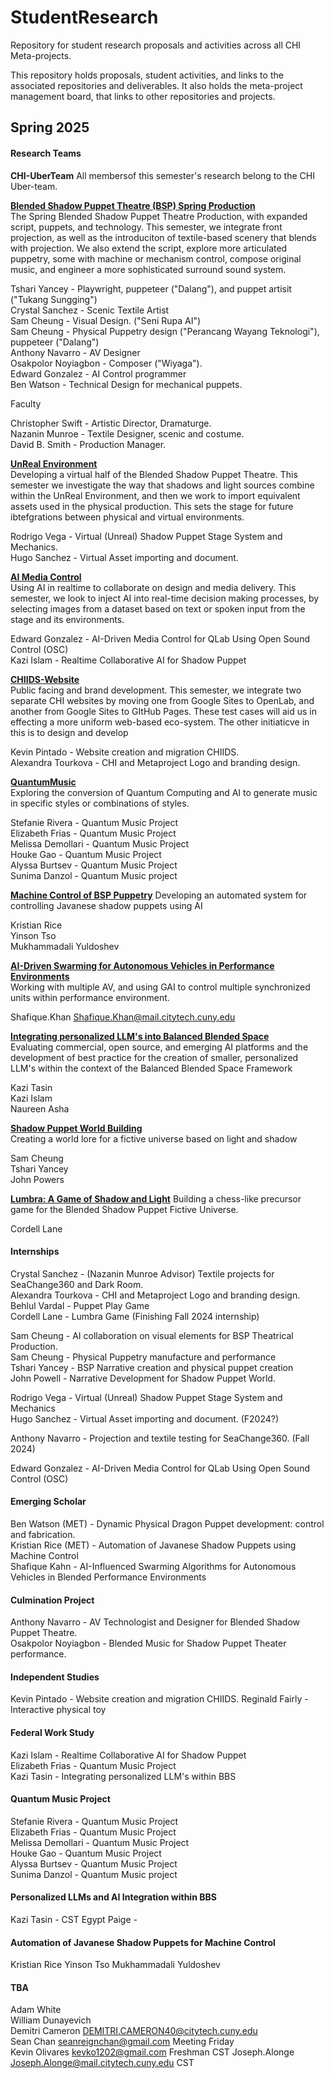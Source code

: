 # StudentResearch
Repository for student research proposals and activities across all CHI Meta-projects.

This repository holds proposals, student activities, and links to the associated repositories and deliverables.  It also holds the meta-project management board, that links to other repositories and projects.  

## Spring 2025  
#### Research Teams

**CHI-UberTeam**
All membersof this semester's research belong to the CHI Uber-team.  

[**Blended Shadow Puppet Theatre (BSP) Spring Production**](https://github.com/orgs/CHI-CityTech/teams/bsp-spring-production)  
The Spring Blended Shadow Puppet Theatre Production, with expanded script, puppets, and technology.  This semester, we integrate front projection, as well as the introduciton of textile-based scenery that blends with projection.  We also extend the script, explore more articulated puppetry, some with machine or mechanism control, compose original music, and engineer a more sophisticated surround sound system.   

Tshari Yancey -  Playwright, puppeteer ("Dalang"), and puppet artisit ("Tukang Sungging")  
Crystal Sanchez - Scenic Textile Artist  
Sam Cheung  -  Visual Design. ("Seni Rupa AI")  
Sam Cheung - Physical Puppetry design ("Perancang Wayang Teknologi"), puppeteer ("Dalang")  
Anthony Navarro - AV Designer   
Osakpolor Noyiagbon - Composer ("Wiyaga").  
Edward Gonzalez - AI Control programmer  
Ben Watson - Technical Design for mechanical puppets.  

Faculty 

Christopher Swift - Artistic Director, Dramaturge.    
Nazanin Munroe - Textile Designer, scenic and costume.      
David B. Smith - Production Manager.    

[**UnReal Environment**](https://github.com/orgs/CHI-CityTech/teams/unreal-environment)  
Developing a virtual half of the Blended Shadow Puppet Theatre.  This semester we investigate the way that shadows and light sources combine within the UnReal Environment, and then we work to import equivalent assets used in the physical production.  This sets the stage for future ibtefgrations between physical and virtual environments.  

Rodrigo Vega - Virtual (Unreal) Shadow Puppet Stage System and Mechanics.  
Hugo Sanchez - Virtual Asset importing and document.  

[**AI Media Control**](https://github.com/orgs/CHI-CityTech/teams/ai_media-control)  
Using AI in realtime to collaborate on design and media delivery.  This semester, we look to inject AI into real-time decision making processes, by selecting images from a dataset based on text or spoken input from the stage and its environments. 

Edward Gonzalez - AI-Driven Media Control for QLab Using Open Sound Control (OSC)  
Kazi Islam - Realtime Collaborative AI for Shadow Puppet

[**CHIIDS-Website**](https://github.com/orgs/CHI-CityTech/teams/chiids-website)  
Public facing and brand development.  This semester, we integrate two separate CHI websites by moving one from Google Sites to OpenLab, and another from Google Sites to GItHub Pages.  These test cases will aid us in effecting a more uniform web-based eco-system.  The other initiaticve in this is to design and develop

Kevin Pintado - Website creation and migration CHIIDS.  
Alexandra Tourkova - CHI and Metaproject Logo and branding design.  

[**QuantumMusic**](https://github.com/orgs/CHI-CityTech/teams/quantummusic)  
Exploring the conversion of Quantum Computing and AI to generate music in specific styles or combinations of styles.  

Stefanie Rivera  - Quantum Music Project  
Elizabeth Frias - Quantum Music Project  
Melissa Demollari - Quantum Music Project  
Houke Gao  - Quantum Music Project  
Alyssa Burtsev - Quantum Music Project  
Sunima Danzol - Quantum Music project  

[**Machine Control of BSP Puppetry**](#)
Developing an automated system for controlling Javanese shadow puppets using AI  

Kristian Rice  
Yinson Tso  
Mukhammadali Yuldoshev  

[**AI-Driven Swarming for Autonomous Vehicles in Performance Environments**](#)  
Working with multiple AV, and using GAI to control multiple synchronized units within performance environment.  

Shafique.Khan <Shafique.Khan@mail.citytech.cuny.edu>  

[**Integrating personalized LLM's into Balanced Blended Space**](#)  
Evaluating commercial, open source, and emerging AI platforms and the development of best practice for the creation of smaller, personalized LLM's within the context of the Balanced Blended Space Framework  

Kazi Tasin  
Kazi Islam  
Naureen Asha  

[**Shadow Puppet World Building**](#)  
Creating a world lore for a fictive universe based on light and shadow  

Sam Cheung  
Tshari Yancey  
John Powers  


[**Lumbra: A Game of Shadow and Light**](#)
Building a chess-like precursor game for the Blended Shadow Puppet Fictive Universe.  

Cordell Lane  

#### Internships

Crystal Sanchez - (Nazanin Munroe Advisor)  Textile projects for SeaChange360 and Dark Room.  
Alexandra Tourkova - CHI and Metaproject Logo and branding design.  
Behlul Vardal - Puppet Play Game  
Cordell Lane -  Lumbra Game (Finishing Fall 2024 internship)  

Sam Cheung  -  AI collaboration on visual elements for BSP Theatrical Production.  
Sam Cheung - Physical Puppetry manufacture and performance  
Tshari Yancey -  BSP Narrative creation and physical puppet creation  
John Powell - Narrative Development  for Shadow Puppet World.  

Rodrigo Vega - Virtual (Unreal) Shadow Puppet Stage System and Mechanics  
Hugo Sanchez - Virtual Asset importing and document.  (F2024?)  

Anthony Navarro - Projection and textile testing for SeaChange360.  (Fall 2024)  

Edward Gonzalez - AI-Driven Media Control for QLab Using Open Sound Control (OSC)   


#### Emerging Scholar

Ben Watson (MET) - Dynamic Physical Dragon Puppet development: control and fabrication.  
Kristian Rice (MET) - Automation of Javanese Shadow Puppets using Machine Control  
Shafique Kahn - AI-Influenced Swarming Algorithms for Autonomous Vehicles in Blended Performance Environments  

#### Culmination Project

Anthony Navarro - AV Technologist and Designer for Blended Shadow Puppet Theatre.  
Osakpolor Noyiagbon - Blended Music for Shadow Puppet Theater performance.

#### Independent Studies

Kevin Pintado - Website creation and migration CHIIDS. 
Reginald Fairly - Interactive physical toy

#### Federal Work Study

Kazi Islam - Realtime Collaborative AI for Shadow Puppet  
Elizabeth Frias - Quantum Music Project  
Kazi Tasin - Integrating personalized LLM's within BBS 

#### Quantum Music Project
Stefanie Rivera  - Quantum Music Project  
Elizabeth Frias - Quantum Music Project  
Melissa Demollari - Quantum Music Project  
Houke Gao  - Quantum Music Project  
Alyssa Burtsev - Quantum Music Project  
Sunima Danzol - Quantum Music project  

#### Personalized LLMs and AI Integration within BBS 
Kazi Tasin - CST
Egypt Paige - 


#### Automation of Javanese Shadow Puppets for Machine Control
Kristian Rice 
Yinson Tso
Mukhammadali Yuldoshev 

#### TBA
Adam White  
William Dunayevich  
Demitri Cameron <DEMITRI.CAMERON40@citytech.cuny.edu>  
Sean Chan <seanreignchan@gmail.com>  Meeting Friday  
Kevin Olivares <kevko1202@gmail.com>  Freshman CST
Joseph.Alonge <Joseph.Alonge@mail.citytech.cuny.edu> CST
